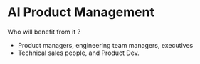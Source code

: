 # AI Product Management

Who will benefit from it  ?
- Product managers, engineering team managers, executives
- Technical sales people, and Product Dev.
